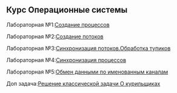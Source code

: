 **Курс Операционные системы**
----------------------
Лабораторная №1:[Создание процессов](https://github.com/MariaShakuro/OperationalSystems_2/tree/main/Laba1)

Лабораторная №2:[Создание потоков](https://github.com/MariaShakuro/OperationalSystems_2/tree/main/Laba2)

Лабораторная №3:[Синхронизация потоков.Обработка тупиков](https://github.com/MariaShakuro/OperationalSystems_2/tree/main/Laba_3a)

Лабораторная №4:[Синхронизация процессов](https://github.com/MariaShakuro/OperationalSystems_2/tree/main/Laba_4 )

Лабораторная №5:[Обмен данными по именованным каналам]()

Доп задача:[Решение классической задачи О курильщиках]()


